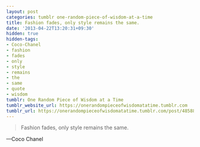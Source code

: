 ```yaml
---
layout: post
categories: tumblr one-random-piece-of-wisdom-at-a-time
title: Fashion fades, only style remains the same.
date: '2013-04-22T13:20:31+09:30'
hidden: true
hidden-tags:
- Coco-Chanel
- fashion
- fades
- only
- style
- remains
- the
- same
- quote
- wisdom
tumblr: One Random Piece of Wisdom at a Time
tumblr_website_url: https://onerandompieceofwisdomatatime.tumblr.com
tumblr_url: https://onerandompieceofwisdomatatime.tumblr.com/post/48588549327/fashion-fades-only-style-remains-the-same
---
```

> Fashion fades, only style remains the same.

—Coco Chanel
